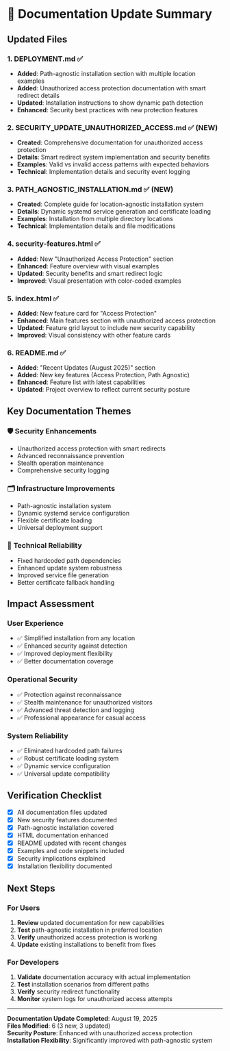 # 📝 Documentation Update Summary

## Updated Files

### 1. **DEPLOYMENT.md** ✅

- **Added**: Path-agnostic installation section with multiple location examples
- **Added**: Unauthorized access protection documentation with smart redirect details
- **Updated**: Installation instructions to show dynamic path detection
- **Enhanced**: Security best practices with new protection features

### 2. **SECURITY_UPDATE_UNAUTHORIZED_ACCESS.md** ✅ (NEW)

- **Created**: Comprehensive documentation for unauthorized access protection
- **Details**: Smart redirect system implementation and security benefits
- **Examples**: Valid vs invalid access patterns with expected behaviors
- **Technical**: Implementation details and security event logging

### 3. **PATH_AGNOSTIC_INSTALLATION.md** ✅ (NEW)

- **Created**: Complete guide for location-agnostic installation system
- **Details**: Dynamic systemd service generation and certificate loading
- **Examples**: Installation from multiple directory locations
- **Technical**: Implementation details and file modifications

### 4. **security-features.html** ✅

- **Added**: New "Unauthorized Access Protection" section
- **Enhanced**: Feature overview with visual examples
- **Updated**: Security benefits and smart redirect logic
- **Improved**: Visual presentation with color-coded examples

### 5. **index.html** ✅

- **Added**: New feature card for "Access Protection"
- **Enhanced**: Main features section with unauthorized access protection
- **Updated**: Feature grid layout to include new security capability
- **Improved**: Visual consistency with other feature cards

### 6. **README.md** ✅

- **Added**: "Recent Updates (August 2025)" section
- **Added**: New key features (Access Protection, Path Agnostic)
- **Enhanced**: Feature list with latest capabilities
- **Updated**: Project overview to reflect current security posture

## Key Documentation Themes

### 🛡️ **Security Enhancements**

- Unauthorized access protection with smart redirects
- Advanced reconnaissance prevention
- Stealth operation maintenance
- Comprehensive security logging

### 🗂️ **Infrastructure Improvements**

- Path-agnostic installation system
- Dynamic systemd service configuration
- Flexible certificate loading
- Universal deployment support

### 🔧 **Technical Reliability**

- Fixed hardcoded path dependencies
- Enhanced update system robustness
- Improved service file generation
- Better certificate fallback handling

## Impact Assessment

### **User Experience**

- ✅ Simplified installation from any location
- ✅ Enhanced security against detection
- ✅ Improved deployment flexibility
- ✅ Better documentation coverage

### **Operational Security**

- ✅ Protection against reconnaissance
- ✅ Stealth maintenance for unauthorized visitors
- ✅ Advanced threat detection and logging
- ✅ Professional appearance for casual access

### **System Reliability**

- ✅ Eliminated hardcoded path failures
- ✅ Robust certificate loading system
- ✅ Dynamic service configuration
- ✅ Universal update compatibility

## Verification Checklist

- [x] All documentation files updated
- [x] New security features documented
- [x] Path-agnostic installation covered
- [x] HTML documentation enhanced
- [x] README updated with recent changes
- [x] Examples and code snippets included
- [x] Security implications explained
- [x] Installation flexibility documented

## Next Steps

### For Users

1. **Review** updated documentation for new capabilities
2. **Test** path-agnostic installation in preferred location
3. **Verify** unauthorized access protection is working
4. **Update** existing installations to benefit from fixes

### For Developers

1. **Validate** documentation accuracy with actual implementation
2. **Test** installation scenarios from different paths
3. **Verify** security redirect functionality
4. **Monitor** system logs for unauthorized access attempts

---

**Documentation Update Completed**: August 19, 2025  
**Files Modified**: 6 (3 new, 3 updated)  
**Security Posture**: Enhanced with unauthorized access protection  
**Installation Flexibility**: Significantly improved with path-agnostic system
